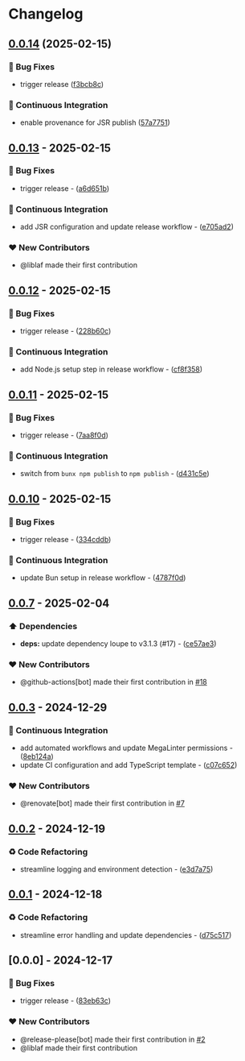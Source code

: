 # Changelog

## [0.0.14](https://github.com/liblaf/utils.ts/compare/v0.0.13...v0.0.14) (2025-02-15)


### 🐛 Bug Fixes

* trigger release ([f3bcb8c](https://github.com/liblaf/utils.ts/commit/f3bcb8c9dbb6962f5d64f9d86fa86cf371232f63))


### 🔧 Continuous Integration

* enable provenance for JSR publish ([57a7751](https://github.com/liblaf/utils.ts/commit/57a7751252d868f99a736ea8f7e52c3ee2c0c9f8))

## [0.0.13](https://github.com/liblaf/utils.ts/compare/v0.0.12..v0.0.13) - 2025-02-15

### 🐛 Bug Fixes

- trigger release - ([a6d651b](https://github.com/liblaf/utils.ts/commit/a6d651b4205888133b25703b91eb2875bfb345b2))

### 🔧 Continuous Integration

- add JSR configuration and update release workflow - ([e705ad2](https://github.com/liblaf/utils.ts/commit/e705ad233459fbd5b7e9f0defa264cecd4a5e954))

### ❤️ New Contributors

- @liblaf made their first contribution

## [0.0.12](https://github.com/liblaf/utils.ts/compare/v0.0.11..v0.0.12) - 2025-02-15

### 🐛 Bug Fixes

- trigger release - ([228b60c](https://github.com/liblaf/utils.ts/commit/228b60cc958e46d3a0d87bbef7f7c1ecf82aa2d6))

### 🔧 Continuous Integration

- add Node.js setup step in release workflow - ([cf8f358](https://github.com/liblaf/utils.ts/commit/cf8f35888817922411b7c1ab988cc4ed4280ed86))

## [0.0.11](https://github.com/liblaf/utils.ts/compare/v0.0.10..v0.0.11) - 2025-02-15

### 🐛 Bug Fixes

- trigger release - ([7aa8f0d](https://github.com/liblaf/utils.ts/commit/7aa8f0d223317b599871fde8bf594c1c31d5b6be))

### 🔧 Continuous Integration

- switch from `bunx npm publish` to `npm publish` - ([d431c5e](https://github.com/liblaf/utils.ts/commit/d431c5e0178acc5f0fd705c0fe5cc9a8c181a26c))

## [0.0.10](https://github.com/liblaf/utils.ts/compare/v0.0.8..v0.0.10) - 2025-02-15

### 🐛 Bug Fixes

- trigger release - ([334cddb](https://github.com/liblaf/utils.ts/commit/334cddbef478d0203d3e680c559f26a084c9ef91))

### 🔧 Continuous Integration

- update Bun setup in release workflow - ([4787f0d](https://github.com/liblaf/utils.ts/commit/4787f0d48423cbb89da61aba9a3e8e19c25586db))

## [0.0.7](https://github.com/liblaf/utils.ts/compare/v0.0.6..v0.0.7) - 2025-02-04

### ⬆️ Dependencies

- **deps:** update dependency loupe to v3.1.3 (#17) - ([ce57ae3](https://github.com/liblaf/utils.ts/commit/ce57ae3d117bb3bfe6b3a008477621e2ab5bed35))

### ❤️ New Contributors

- @github-actions[bot] made their first contribution in [#18](https://github.com/liblaf/utils.ts/pull/18)

## [0.0.3](https://github.com/liblaf/utils.ts/compare/v0.0.2..v0.0.3) - 2024-12-29

### 🔧 Continuous Integration

- add automated workflows and update MegaLinter permissions - ([8eb124a](https://github.com/liblaf/utils.ts/commit/8eb124a18a30373e8807dcc43b385e0c58c64c2b))
- update CI configuration and add TypeScript template - ([c07c652](https://github.com/liblaf/utils.ts/commit/c07c6525b955dd6e79238daef6271b7f3c15d672))

### ❤️ New Contributors

- @renovate[bot] made their first contribution in [#7](https://github.com/liblaf/utils.ts/pull/7)

## [0.0.2](https://github.com/liblaf/utils.ts/compare/v0.0.1..v0.0.2) - 2024-12-19

### ♻ Code Refactoring

- streamline logging and environment detection - ([e3d7a75](https://github.com/liblaf/utils.ts/commit/e3d7a75436b2a30ed5ade656c12f61fa81cf8c32))

## [0.0.1](https://github.com/liblaf/utils.ts/compare/v0.0.0..v0.0.1) - 2024-12-18

### ♻ Code Refactoring

- streamline error handling and update dependencies - ([d75c517](https://github.com/liblaf/utils.ts/commit/d75c517dd0a4355dea9247cc530626ec02eed12e))

## [0.0.0] - 2024-12-17

### 🐛 Bug Fixes

- trigger release - ([83eb63c](https://github.com/liblaf/utils.ts/commit/83eb63c976a6255212ae5f9b99b7b762b473ffb1))

### ❤️ New Contributors

- @release-please[bot] made their first contribution in [#2](https://github.com/liblaf/utils.ts/pull/2)
- @liblaf made their first contribution

